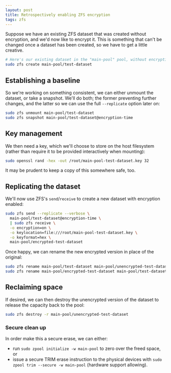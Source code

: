 ```yaml
---
layout: post
title: Retrospectively enabling ZFS encryption
tags: zfs
---
```


Suppose we have an existing ZFS dataset that was created without encryption, and we'd now like to encrypt it. This is something that can't be changed once a dataset has been created, so we have to get a little creative.

```bash
# Here's our existing dataset in the "main-pool" pool, without encryption:
sudo zfs create main-pool/test-dataset
```

## Establishing a baseline

So we're working on something consistent, we can either unmount the dataset, or take a snapshot. We'll do both; the former preventing further changes, and the latter so we can use the full `--replicate` option later on:

```bash
sudo zfs unmount main-pool/test-dataset
sudo zfs snapshot main-pool/test-dataset@encryption-time
```

## Key management

We then need a key, which we'll choose to store on the host filesystem (rather than require it to be provided interactively when mounting):

```bash
sudo openssl rand -hex -out /root/main-pool-test-dataset.key 32
```

It may be prudent to keep a copy of this somewhere safe, too.

## Replicating the dataset

We'll now use ZFS's `send`/`receive` to create a new dataset with encryption enabled:

```bash
sudo zfs send --replicate --verbose \
  main-pool/test-dataset@encryption-time \
  | sudo zfs receive \
  -o encryption=on \
  -o keylocation=file:///root/main-pool-test-dataset.key \
  -o keyformat=hex \
  main-pool/encrypted-test-dataset
```

Once happy, we can rename the new encrypted version in place of the original:

```bash
sudo zfs rename main-pool/test-dataset main-pool/unencrypted-test-dataset
sudo zfs rename main-pool/encrypted-test-dataset main-pool/test-dataset
```

## Reclaiming space

If desired, we can then destroy the unencrypted version of the dataset to release the capacity back to the pool:

```bash
sudo zfs destroy -r main-pool/unencrypted-test-dataset
```

### Secure clean up

In order make this a secure erase, we can either:

* run `sudo zpool initialize -w main-pool` to zero over the freed space, or
* issue a secure TRIM erase instruction to the physical devices with `sudo zpool trim --secure -w main-pool` (hardware support allowing).
